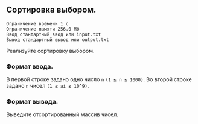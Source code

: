## Сортировка выбором.

```
Ограничение времени 1 с
Ограничение памяти 256.0 Мб
Ввод стандартный ввод или input.txt
Вывод стандартный вывод или output.txt
```

Реализуйте сортировку выбором.

### Формат ввода.
В первой строке задано одно число `n` `(1 ≤ n ≤ 1000)`.
Во второй строке задано `n` чисел `(1 ≤ ai ≤ 10^9)`.

### Формат вывода.
Выведите отсортированный массив чисел.